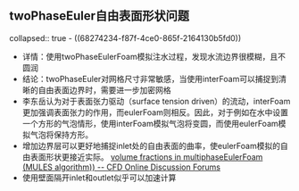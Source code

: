 ## twoPhaseEuler自由表面形状问题
collapsed:: true
	- ((68274234-f87f-4ce0-865f-2164130b5fd0))
- 详情：使用twoPhaseEulerFoam模拟注水过程，发现水流边界很模糊，且不圆润
- 结论：twoPhaseEuler对网格尺寸非常敏感，当使用interFoam可以捕捉到清晰的自由表面边界时，需要进一步加密网格
- 李东岳认为对于表面张力驱动（surface tension driven）的流动，interFoam更加强调表面张力的作用，而eulerFoam则相反。因此，对于例如在水中设置一个方形的气泡情形，使用interFoam模拟气泡将变圆，而使用eulerFoam模拟气泡将保持方形。
- 增加边界层可以更好地捕捉inlet处的自由表面的曲率，使eulerFoam模拟的自由表面形状更接近实际。 [volume fractions in multiphaseEulerFoam (MULES algorithm)) -- CFD Online Discussion Forums](https://www.cfd-online.com/Forums/openfoam-solving/156780-volume-fractions-multiphaseeulerfoam-mules-algorithm.html)
- 使用壁面隔开inlet和outlet似乎可以加速计算